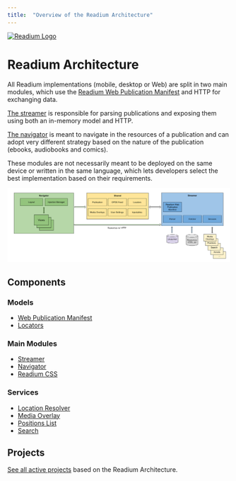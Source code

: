 ```yaml
---
title:  "Overview of the Readium Architecture"
---
```


[![Readium Logo](https://readium.org/assets/logos/readium-logo.png)](https://readium.org)

# Readium Architecture

All Readium implementations (mobile, desktop or Web) are split in two main modules, which use the [Readium Web Publication Manifest](https://readium.org/webpub-manifest/) and HTTP for exchanging data.

[The streamer](streamer) is responsible for parsing publications and exposing them using both an in-memory model and HTTP.

[The navigator](navigator) is meant to navigate in the resources of a publication and can adopt very different strategy based on the nature of the publication (ebooks, audiobooks and comics).

These modules are not necessarily meant to be deployed on the same device or written in the same language, which lets developers select the best implementation based on their requirements.

![Diagram of the Readium Architecture](images/architecture.svg)

## Components

### Models

* [Web Publication Manifest](https://readium.org/webpub-manifest)
* [Locators](locators)

### Main Modules

* [Streamer](streamer)
* [Navigator](navigator)
* [Readium CSS](https://readium.org/readium-css)


### Services

* [Location Resolver](locators/resolver.md)
* [Media Overlay](media-overlay)
* [Positions List](positions)
* [Search](search)

## Projects

[See all active projects](projects.md) based on the Readium Architecture.
